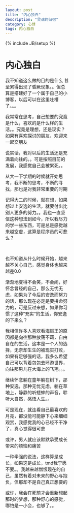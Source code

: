 ```yaml
---
layout: post
title: "内心独白"
description: "灵魂的归宿"
category: 心悸
tags: 内心独白
---
```

{% include JB/setup %}

<div class="in-center" style="width:200px">
	<h1>内心独白</h1>
	<p>我不知道这么做的目的是什么	甚至累得出现了昏厥现象。。但总算是搭建好了一个属于自己的小博客，以后可以在这里吐槽了。。。</p>
	<p>我常常在思考，自己想要的究竟是什么，喜欢的是什么样的生活。。究竟是理想，还是现实？如果有喜欢探讨的朋友，欢迎来一起交朋友</p>
	<p>说实话，我对以后的生活还是充满着向往的。。可是按照目前的发展，我感觉自己会被累死。。</p>
	<P>从大一下学期的时候就开始思考，我不断的思考，不断的寻找，那也是对我非常重要的时期</p>
	<p>记得大二的时候，就在想，如果想过上安逸的生活，就要付出比别人更多的努力。。我也一直坚信这种想法到如今，所以我尽力的学一些东西，可是总是感觉越来越空虚，这算是程序员的可悲么？</p>
	<br />
	<p>也不知道从什么时候开始，越来越不关心自己，感觉身体也越来越差0.0</p>
	<p>渐渐地变得不会笑，不会闹，好怀念曾经的自己，那么无忧无虑，如果为了今后的安逸而努力的话，那么现在必定是要拼命努力的，可是反过来想，如果你习惯了这种”充实“的生活，你安逸的下来么？</p>
	<P>我相信许多人喜欢看海贼王的原因都是向往那种放荡不羁，自由自在的生活，这本是一个人的选择，无奈却生生的被现实打败，如果有足够强的话，我多么希望自己可以背着包包去环游世界，向往那男儿在大海上的飞翔。。。</p>
	<p>继续怀念躺在童年躺在树下，那种安逸，那种无忧无虑，躺在草地上，静静的听蟋蟀的声音，聆听大自然，感悟人生。。</p>
	<p>可是现在，就连看自己最喜欢的月亮，都没能可能静下心来细细观赏，我感觉我的心已经不干净了，真心觉得很可悲</p>
	<P>或许，男人就应该默默承受成长带来的烦恼和痛苦</p>
	<p>一种牵强的说法，这样算是成长，如果这是成长，tmd我宁愿不要。。我越来越憎恨现在的自己，虽然有着对未来的野心与抱负，但那却不是自己真正想要的</p>
	<p>或许，我会在死前才会重新想起那时的梦想，那种舒心的感觉，哪怕是一小会，也够了。。</p>
</div>

